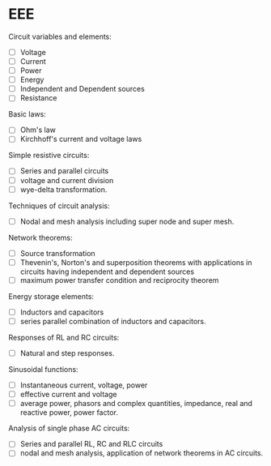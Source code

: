 # EEE

Circuit variables and elements:
- [ ] Voltage
- [ ] Current
- [ ] Power
- [ ] Energy
- [ ] Independent and Dependent sources
- [ ] Resistance

Basic laws:
- [ ] Ohm's law
- [ ] Kirchhoff's current and voltage laws

Simple resistive circuits:
- [ ] Series and parallel circuits
- [ ] voltage and current division
- [ ] wye-delta transformation.

Techniques of circuit analysis:
- [ ] Nodal and mesh analysis including super node and super mesh.

Network theorems:
- [ ] Source transformation
- [ ] Thevenin's, Norton's and superposition theorems with applications in circuits having independent and dependent sources
- [ ] maximum power transfer condition and reciprocity theorem

Energy storage elements:
- [ ] Inductors and capacitors
- [ ] series parallel combination of inductors and capacitors.

Responses of RL and RC circuits:
- [ ] Natural and step responses.

Sinusoidal functions:
- [ ] Instantaneous current, voltage, power
- [ ] effective current and voltage
- [ ] average power, phasors and complex quantities, impedance, real and
reactive power, power factor.

Analysis of single phase AC circuits:
- [ ] Series and parallel RL, RC and RLC circuits
- [ ] nodal and mesh analysis, application of network theorems in AC circuits.
